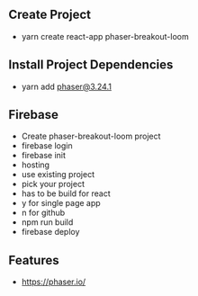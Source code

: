 ## Create Project

-   yarn create react-app phaser-breakout-loom

## Install Project Dependencies

-   yarn add phaser@3.24.1

## Firebase

-   Create phaser-breakout-loom project
-   firebase login
-   firebase init
-   hosting
-   use existing project
-   pick your project
-   has to be build for react
-   y for single page app
-   n for github
-   npm run build
-   firebase deploy

## Features

-   https://phaser.io/
